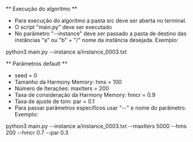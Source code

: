 ** Execução do algoritmo **

+ Para execução do algoritmo a pasta src deve ser aberta no terminal. 
+ O script "main.py" deve ser executado
+ No parâmetro "--instance" deve ser passado a pasta de destino das instâncias "a" ou "b" + "/" nome da instância desejada. Exemplo:

python3 main.py --instance a/instance_0003.txt 

** Parâmetros default **

+ seed = 0
+ Tamanho da Harmony Memory: hms = 100
+ Número de Iterações: maxIters = 200
+ Taxa de consideração da Harmony Memory: hmcr = 0.9
+ Taxa de ajuste de tom: par = 0.1
+ Para passar parâmetros específicos usar "--" e nome do parâmetro. Exemplo:

python3 main.py --instance a/instance_0003.txt --maxIters 5000 --hms 200 --hmcr 0.7 --par 0.3

